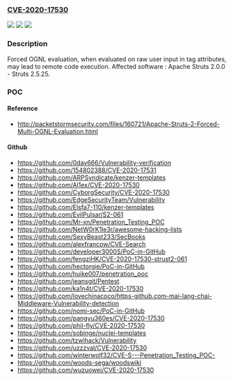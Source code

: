 ### [CVE-2020-17530](https://cve.mitre.org/cgi-bin/cvename.cgi?name=CVE-2020-17530)
![](https://img.shields.io/static/v1?label=Product&message=Apache%20Struts&color=blue)
![](https://img.shields.io/static/v1?label=Version&message=n%2Fa&color=blue)
![](https://img.shields.io/static/v1?label=Vulnerability&message=Remote%20Code%20Execution&color=brighgreen)

### Description

Forced OGNL evaluation, when evaluated on raw user input in tag attributes, may lead to remote code execution. Affected software : Apache Struts 2.0.0 - Struts 2.5.25.

### POC

#### Reference
- http://packetstormsecurity.com/files/160721/Apache-Struts-2-Forced-Multi-OGNL-Evaluation.html

#### Github
- https://github.com/0day666/Vulnerability-verification
- https://github.com/154802388/CVE-2020-17531
- https://github.com/ARPSyndicate/kenzer-templates
- https://github.com/Al1ex/CVE-2020-17530
- https://github.com/CyborgSecurity/CVE-2020-17530
- https://github.com/EdgeSecurityTeam/Vulnerability
- https://github.com/Elsfa7-110/kenzer-templates
- https://github.com/EvilPulsar/S2-061
- https://github.com/Mr-xn/Penetration_Testing_POC
- https://github.com/NetW0rK1le3r/awesome-hacking-lists
- https://github.com/SexyBeast233/SecBooks
- https://github.com/alexfrancow/CVE-Search
- https://github.com/developer3000S/PoC-in-GitHub
- https://github.com/fengziHK/CVE-2020-17530-strust2-061
- https://github.com/hectorgie/PoC-in-GitHub
- https://github.com/huike007/penetration_poc
- https://github.com/jeansgit/Pentest
- https://github.com/ka1n4t/CVE-2020-17530
- https://github.com/lovechinacoco/https-github.com-mai-lang-chai-Middleware-Vulnerability-detection
- https://github.com/nomi-sec/PoC-in-GitHub
- https://github.com/pangyu360es/CVE-2020-17530
- https://github.com/phil-fly/CVE-2020-17530
- https://github.com/sobinge/nuclei-templates
- https://github.com/tzwlhack/Vulnerability
- https://github.com/uzzzval/CVE-2020-17530
- https://github.com/winterwolf32/CVE-S---Penetration_Testing_POC-
- https://github.com/woods-sega/woodswiki
- https://github.com/wuzuowei/CVE-2020-17530

